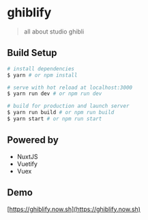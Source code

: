 # ghiblify

> all about studio ghibli

## Build Setup

``` bash
# install dependencies
$ yarn # or npm install

# serve with hot reload at localhost:3000
$ yarn run dev # or npm run dev

# build for production and launch server
$ yarn run build # or npm run build
$ yarn start # or npm run start
```

## Powered by
- NuxtJS
- Vuetify
- Vuex

## Demo
[https://ghiblify.now.sh](https://ghiblify.now.sh)
